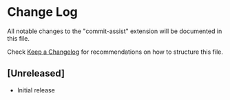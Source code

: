 # Change Log

All notable changes to the "commit-assist" extension will be documented in this file.

Check [Keep a Changelog](http://keepachangelog.com/) for recommendations on how to structure this file.

## [Unreleased]

- Initial release